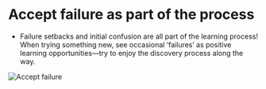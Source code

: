 # Accept failure as part of the process


- Failure setbacks and initial confusion are all part of the learning process! When trying something new, see occasional ‘failures’ as positive learning opportunities—try to enjoy the discovery process along the way. 
 
![Accept failure](https://www.quotemaster.org/images/a8/a8d4f796ad85ed6a2e074358a4973d83.jpg)

